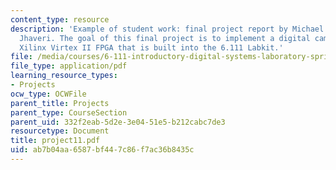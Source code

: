 ```yaml
---
content_type: resource
description: 'Example of student work: final project report by Michael Huhs and Sanjay
  Jhaveri. The goal of this final project is to implement a digital camera using a
  Xilinx Virtex II FPGA that is built into the 6.111 Labkit.'
file: /media/courses/6-111-introductory-digital-systems-laboratory-spring-2006/ab7b04aa6587bf447c86f7ac36b8435c_project11.pdf
file_type: application/pdf
learning_resource_types:
- Projects
ocw_type: OCWFile
parent_title: Projects
parent_type: CourseSection
parent_uid: 332f2eab-5d2e-3e04-51e5-b212cabc7de3
resourcetype: Document
title: project11.pdf
uid: ab7b04aa-6587-bf44-7c86-f7ac36b8435c
---
```

